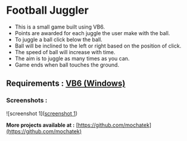# Football Juggler

- This is a small game built using VB6. 
- Points are awarded for each juggle the user make with the ball.
- To juggle a ball click below the ball.
- Ball will be inclined to the left or right based on the position of click.
- The speed of ball will increase with time.
- The aim is to juggle as many times as you can.
- Game ends when ball touches the ground.

**Requirements :** [VB6 (Windows)](https://www.microsoft.com/en-us/download/details.aspx?id=5721)
---

### Screenshots :
![screenshot 1]([screenshot 1](https://github.com/mochatek/Football_Juggler/blob/master/Screenshot.PNG))

**More projects available at :** [https://github.com/mochatek](https://github.com/mochatek)
